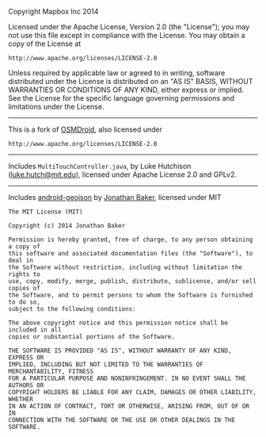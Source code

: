 Copyright Mapbox Inc 2014

Licensed under the Apache License, Version 2.0 (the "License");
you may not use this file except in compliance with the License.
You may obtain a copy of the License at

    http://www.apache.org/licenses/LICENSE-2.0

Unless required by applicable law or agreed to in writing, software
distributed under the License is distributed on an "AS IS" BASIS,
WITHOUT WARRANTIES OR CONDITIONS OF ANY KIND, either express or implied.
See the License for the specific language governing permissions and
limitations under the License.

---

This is a fork of [OSMDroid](https://code.google.com/p/osmdroid/), also licensed under

    http://www.apache.org/licenses/LICENSE-2.0

---

Includes `MultiTouchController.java`, by Luke Hutchison (luke.hutch@mit.edu),
licensed under Apache License 2.0 and GPLv2.

---

Includes [android-geojson](https://github.com/cocoahero/android-geojson) by [Jonathan Baker](https://github.com/cocoahero), licensed under MIT

```
The MIT License (MIT)

Copyright (c) 2014 Jonathan Baker

Permission is hereby granted, free of charge, to any person obtaining a copy of
this software and associated documentation files (the "Software"), to deal in
the Software without restriction, including without limitation the rights to
use, copy, modify, merge, publish, distribute, sublicense, and/or sell copies of
the Software, and to permit persons to whom the Software is furnished to do so,
subject to the following conditions:

The above copyright notice and this permission notice shall be included in all
copies or substantial portions of the Software.

THE SOFTWARE IS PROVIDED "AS IS", WITHOUT WARRANTY OF ANY KIND, EXPRESS OR
IMPLIED, INCLUDING BUT NOT LIMITED TO THE WARRANTIES OF MERCHANTABILITY, FITNESS
FOR A PARTICULAR PURPOSE AND NONINFRINGEMENT. IN NO EVENT SHALL THE AUTHORS OR
COPYRIGHT HOLDERS BE LIABLE FOR ANY CLAIM, DAMAGES OR OTHER LIABILITY, WHETHER
IN AN ACTION OF CONTRACT, TORT OR OTHERWISE, ARISING FROM, OUT OF OR IN
CONNECTION WITH THE SOFTWARE OR THE USE OR OTHER DEALINGS IN THE SOFTWARE.
```
